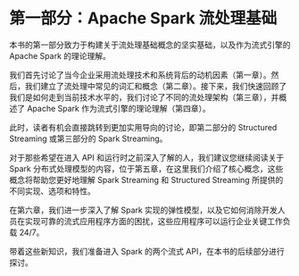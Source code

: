 # 第一部分：Apache Spark 流处理基础

本书的第一部分致力于构建关于流处理基础概念的坚实基础，以及作为流式引擎的 Apache Spark 的理论理解。

我们首先讨论了当今企业采用流处理技术和系统背后的动机因素（第一章）。然后，我们建立了流处理中常见的词汇和概念（第二章）。接下来，我们快速回顾了我们是如何走到当前技术水平的，我们讨论了不同的流处理架构（第三章），并概述了 Apache Spark 作为流式引擎的理论理解（第四章）。

此时，读者有机会直接跳转到更加实用导向的讨论，即第二部分的 Structured Streaming 或第三部分的 Spark Streaming。

对于那些希望在进入 API 和运行时之前深入了解的人，我们建议您继续阅读关于 Spark 分布式处理模型的内容，位于第五章，在这里我们介绍了核心概念，这些概念将帮助您更好地理解 Spark Streaming 和 Structured Streaming 所提供的不同实现、选项和特性。

在第六章，我们进一步深入了解 Spark 实现的弹性模型，以及它如何消除开发人员在实现可靠的流式应用程序方面的困扰，这些应用程序可以运行企业关键工作负载 24/7。

带着这些新知识，我们准备进入 Spark 的两个流式 API，在本书的后续部分进行探讨。
